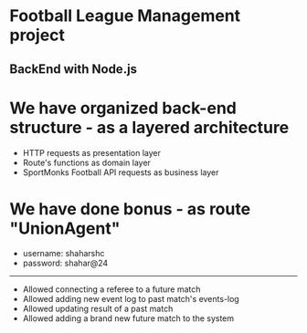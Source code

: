# Football League Management project
## BackEnd with Node.js

# We have organized back-end structure - as a layered architecture
-   HTTP requests as presentation layer
-   Route's functions as domain layer
-   SportMonks Football API requests as business layer

# We have done bonus - as route "UnionAgent"
-   username: shaharshc
-   password: shahar@24
----------------------------------------------------
-   Allowed connecting a referee to a future match
-   Allowed adding new event log to past match's events-log
-   Allowed updating result of a past match
-   Allowed adding a brand new future match to the system
